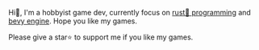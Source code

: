 Hi👋, I'm a hobbyist game dev, currently focus on [rust🦀 programming](https://github.com/rust-lang/rust) and [bevy engine](https://github.com/bevyengine/bevy). Hope you like my games.

Please give a star⭐ to support me if you like my games.